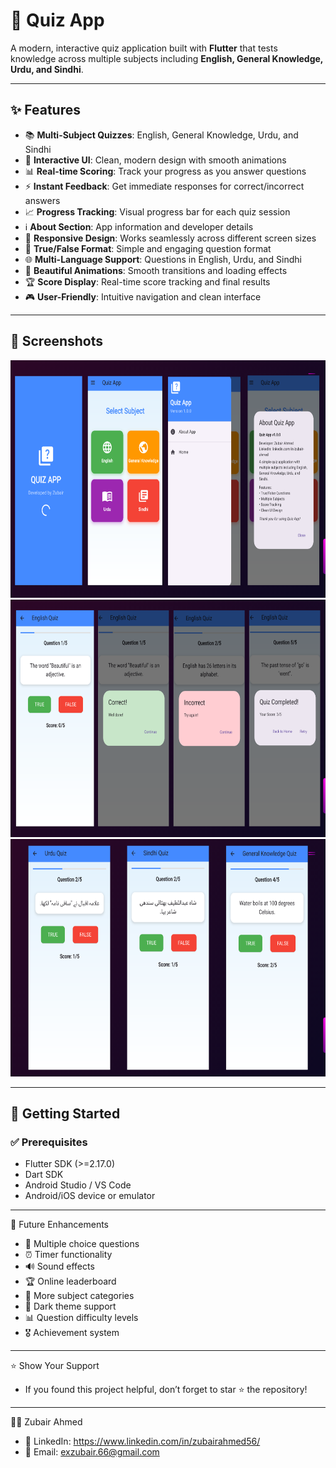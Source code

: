 # 📱 Quiz App  

A modern, interactive quiz application built with **Flutter** that tests knowledge across multiple subjects including **English, General Knowledge, Urdu, and Sindhi**.  

---

## ✨ Features  

- 📚 **Multi-Subject Quizzes**: English, General Knowledge, Urdu, and Sindhi  
- 🎨 **Interactive UI**: Clean, modern design with smooth animations  
- 📊 **Real-time Scoring**: Track your progress as you answer questions  
- ⚡ **Instant Feedback**: Get immediate responses for correct/incorrect answers  
- 📈 **Progress Tracking**: Visual progress bar for each quiz session  
- ℹ️ **About Section**: App information and developer details  
- 📱 **Responsive Design**: Works seamlessly across different screen sizes  
- 🎯 **True/False Format**: Simple and engaging question format  
- 🌐 **Multi-Language Support**: Questions in English, Urdu, and Sindhi  
- 🎊 **Beautiful Animations**: Smooth transitions and loading effects  
- 🏆 **Score Display**: Real-time score tracking and final results  
- 🎮 **User-Friendly**: Intuitive navigation and clean interface  

---

## 📸 Screenshots  

<p align="center">
  <img src="screenshots/11.png" height="380" />
  <img src="screenshots/22.png" height="380" />
  <img src="screenshots/33.png" height="380" />
</p>

---

## 🚀 Getting Started  

### ✅ Prerequisites  
- Flutter SDK (>=2.17.0)  
- Dart SDK  
- Android Studio / VS Code  
- Android/iOS device or emulator

---
🌟 Future Enhancements

- 🔢 Multiple choice questions
- ⏰ Timer functionality
- 🔊 Sound effects
- 🏆 Online leaderboard
- 📖 More subject categories
- 🌙 Dark theme support
- 📊 Question difficulty levels
- 🎖️ Achievement system
---
⭐ Show Your Support
- If you found this project helpful, don’t forget to star ⭐ the repository!
---
👨‍💻 
Zubair Ahmed
- 🔗 LinkedIn: https://www.linkedin.com/in/zubairahmed56/
- 📧 Email: exzubair.66@gmail.com

